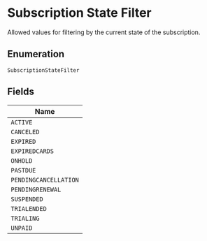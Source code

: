 
# Subscription State Filter

Allowed values for filtering by the current state of the subscription.

## Enumeration

`SubscriptionStateFilter`

## Fields

| Name |
|  --- |
| `ACTIVE` |
| `CANCELED` |
| `EXPIRED` |
| `EXPIREDCARDS` |
| `ONHOLD` |
| `PASTDUE` |
| `PENDINGCANCELLATION` |
| `PENDINGRENEWAL` |
| `SUSPENDED` |
| `TRIALENDED` |
| `TRIALING` |
| `UNPAID` |

